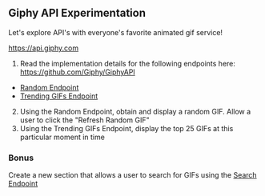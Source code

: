 ## Giphy API Experimentation

Let's explore API's with everyone's favorite animated gif service!

https://api.giphy.com

1. Read the implementation details for the following endpoints here: https://github.com/Giphy/GiphyAPI
  - [Random Endpoint](https://github.com/Giphy/GiphyAPI#random-endpoint)
  - [Trending GIFs Endpoint](https://github.com/Giphy/GiphyAPI#trending-gifs-endpoint)
2. Using the Random Endpoint, obtain and display a random GIF. Allow a user to click the "Refresh Random GIF"
3. Using the Trending GIFs Endpoint, display the top 25 GIFs at this particular moment in time

### Bonus

Create a new section that allows a user to search for GIFs using the [Search Endpoint](https://github.com/Giphy/GiphyAPI#search-endpoint)
